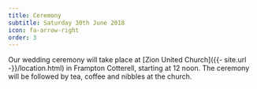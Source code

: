 ```yaml
---
title: Ceremony
subtitle: Saturday 30th June 2018
icon: fa-arrow-right
order: 3
---
```


Our wedding ceremony will take place at [Zion United Church]({{- site.url -}}/location.html) in Frampton Cotterell, starting at 12 noon. The ceremony will be followed by tea, coffee and nibbles at the church.